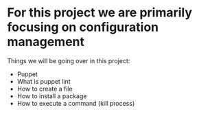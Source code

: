 For this project we are primarily focusing on configuration management
======================================================================

Things we will be going over in this project:
- Puppet
- What is puppet lint
- How to create a file
- How to install a package
- How to execute a command (kill process)